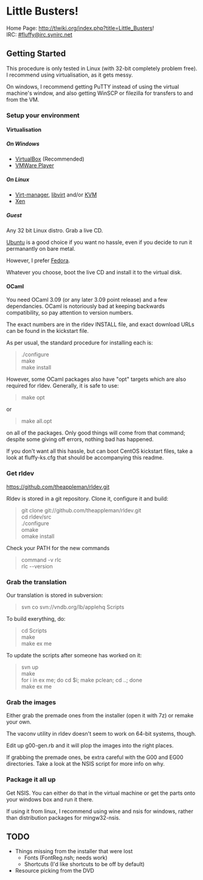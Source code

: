 # Little Busters! 

Home Page: http://tlwiki.org/index.php?title=Little_Busters!  
IRC: [#fluffy@irc.synirc.net](irc://irc.synirc.net/fluffy)

## Getting Started

This procedure is only tested in Linux (with 32-bit completely problem free).
I recommend using virtualisation, as it gets messy.

On windows, I recommend getting PuTTY instead of using the virtual machine's
window, and also getting WinSCP or filezilla for transfers to and from the VM.

### Setup your environment

#### Virtualisation
##### On Windows

* [VirtualBox](https://www.virtualbox.org/) (Recommended)
* [VMWare Player](http://www.vmware.com/products/player/overview.html)

##### On Linux

* [Virt-manager](http://virt-manager.org/), [libvirt](http://libvirt.org/)
  and/or [KVM](http://www.linux-kvm.org)
* [Xen](http://xen.org)

##### Guest
Any 32 bit Linux distro. Grab a live CD.

[Ubuntu](http://www.ubuntu.com/) is a good choice if you want no hassle, even
if you decide to run it permanantly on bare metal.

However, I prefer [Fedora](http://fedoraproject.org/).

Whatever you choose, boot the live CD and install it to the virtual disk.

#### OCaml
You need OCaml 3.09 (or any later 3.09 point release) and a few dependancies.
OCaml is notoriously bad at keeping backwards compatibility, so pay attention
to version numbers.

The exact numbers are in the rldev INSTALL file, and exact download URLs can be
found in the kickstart file.

As per usual, the standard procedure for installing each is:
>	./configure  
>	make  
>	make install

However, some OCaml packages also have "opt" targets which are also required
for rldev. Generally, it is safe to use:
>	make opt

or  
>	make all.opt  

on all of the packages. Only good things will come from that command; despite
some giving off errors, nothing bad has happened.

If you don't want all this hassle, but can boot CentOS kickstart files, take a
look at fluffy-ks.cfg that should be accompanying this readme.

### Get rldev

https://github.com/theappleman/rldev.git

Rldev is stored in a git repository. Clone it, configure it and build:
>	git clone git://github.com/theappleman/rldev.git  
>	cd rldev/src  
>	./configure  
>	omake  
>	omake install

Check your PATH for the new commands
>	command -v rlc  
>	rlc --version


### Grab the translation
Our translation is stored in subversion:
>	svn co svn://vndb.org/lb/applehq Scripts

To build exerything, do:
>	cd Scripts  
>	make  
>	make ex me

To update the scripts after someone has worked on it:
>	svn up  
>	make  
>	for i in ex me; do cd $i; make pclean; cd ..; done  
>	make ex me

### Grab the images
Either grab the premade ones from the installer (open it with 7z) or remake
your own.

The vaconv utility in rldev doesn't seem to work on 64-bit systems, though.

Edit up g00-gen.rb and it will plop the images into the right places.

If grabbing the premade ones, be extra careful with the G00 and EG00
directories. Take a look at the NSIS script for more info on why.

### Package it all up
Get NSIS. You can either do that in the virtual machine or get the parts onto
your windows box and run it there.

If using it from linux, I recommend using wine and nsis for windows, rather than
distribution packages for mingw32-nsis.


## TODO
* Things missing from the installer that were lost
  * Fonts (FontReg.nsh; needs work)
  * Shortcuts (I'd like shortcuts to be off by default)
* Resource picking from the DVD

